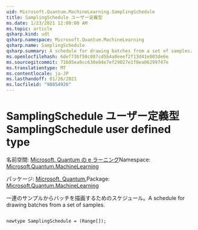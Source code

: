```yaml
---
uid: Microsoft.Quantum.MachineLearning.SamplingSchedule
title: SamplingSchedule ユーザー定義型
ms.date: 1/23/2021 12:00:00 AM
ms.topic: article
qsharp.kind: udt
qsharp.namespace: Microsoft.Quantum.MachineLearning
qsharp.name: SamplingSchedule
qsharp.summary: A schedule for drawing batches from a set of samples.
ms.openlocfilehash: 6def73bf58c087cd5b4a8eeef2f13d41e803de6e
ms.sourcegitcommit: 71605ea9cc630e84e7ef29027e1f0ea06299747e
ms.translationtype: MT
ms.contentlocale: ja-JP
ms.lasthandoff: 01/26/2021
ms.locfileid: "98854926"
---
```

# <a name="samplingschedule-user-defined-type"></a><span data-ttu-id="2b3ab-102">SamplingSchedule ユーザー定義型</span><span class="sxs-lookup"><span data-stu-id="2b3ab-102">SamplingSchedule user defined type</span></span>

<span data-ttu-id="2b3ab-103">名前空間: [Microsoft. Quantum の e ラーニング](xref:Microsoft.Quantum.MachineLearning)</span><span class="sxs-lookup"><span data-stu-id="2b3ab-103">Namespace: [Microsoft.Quantum.MachineLearning](xref:Microsoft.Quantum.MachineLearning)</span></span>

<span data-ttu-id="2b3ab-104">パッケージ: [Microsoft. Quantum.](https://nuget.org/packages/Microsoft.Quantum.MachineLearning)</span><span class="sxs-lookup"><span data-stu-id="2b3ab-104">Package: [Microsoft.Quantum.MachineLearning](https://nuget.org/packages/Microsoft.Quantum.MachineLearning)</span></span>


<span data-ttu-id="2b3ab-105">一連のサンプルからバッチを描画するためのスケジュール。</span><span class="sxs-lookup"><span data-stu-id="2b3ab-105">A schedule for drawing batches from a set of samples.</span></span>

```qsharp

newtype SamplingSchedule = (Range[]);
```

